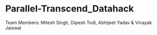 # Parallel-Transcend_Datahack
Team Members: Mitesh Singh, Dipesh Todi, Abhijeet Yadav &amp; Vinayak Jaiswal
